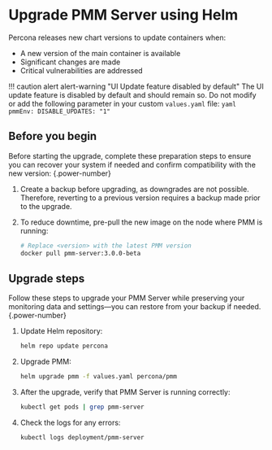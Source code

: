 # Upgrade PMM Server using Helm

Percona releases new chart versions to update containers when:

- A new version of the main container is available
- Significant changes are made
- Critical vulnerabilities are addressed

!!! caution alert alert-warning "UI Update feature disabled by default"
    The UI update feature is disabled by default and should remain so. Do not modify or add the following parameter in your custom `values.yaml` file:
    ```yaml
    pmmEnv:
    DISABLE_UPDATES: "1"
    ```

## Before you begin

Before starting the upgrade, complete these preparation steps to ensure you can recover your system if needed and confirm compatibility with the new version:
{.power-number}

1. Create a backup before upgrading, as downgrades are not possible. Therefore, reverting to a previous version requires a backup made prior to the upgrade.

2. To reduce downtime, pre-pull the new image on the node where PMM is running:

    ```sh
    # Replace <version> with the latest PMM version
    docker pull pmm-server:3.0.0-beta
    ```

## Upgrade steps

Follow these steps to upgrade your PMM Server while preserving your monitoring data and settings—you can restore from your backup if needed.
{.power-number}

1. Update Helm repository:

    ```sh
    helm repo update percona
    ```

2. Upgrade PMM:

    ```sh
    helm upgrade pmm -f values.yaml percona/pmm
    ```

3. After the upgrade, verify that PMM Server is running correctly:

    ```sh
    kubectl get pods | grep pmm-server
    ```

4. Check the logs for any errors:

    ```sh
    kubectl logs deployment/pmm-server
    ```
